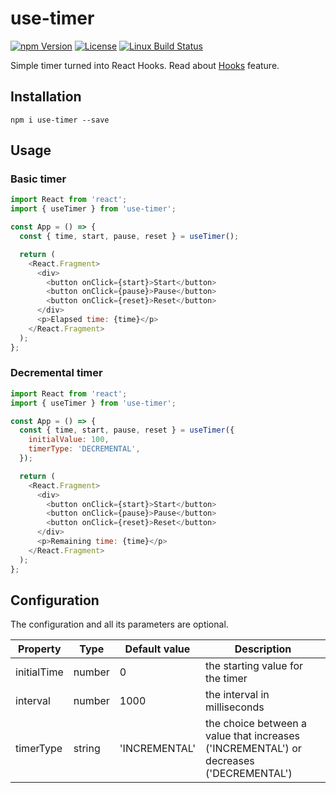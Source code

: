 # use-timer


[![npm Version](https://img.shields.io/npm/v/use-timer.svg)](https://www.npmjs.com/package/use-timer) [![License](https://img.shields.io/npm/l/use-timer.svg)](https://www.npmjs.com/package/use-timer) [![Linux Build Status](https://travis-ci.com/thibaultboursier/use-timer.svg?branch=master)](https://travis-ci.com/thibaultboursier/use-timer)

Simple timer turned into React Hooks.
Read about [Hooks](https://reactjs.org/docs/hooks-intro.html) feature.

## Installation

```
npm i use-timer --save
```

## Usage

### Basic timer

```javascript
import React from 'react';
import { useTimer } from 'use-timer';

const App = () => {
  const { time, start, pause, reset } = useTimer();

  return (
    <React.Fragment>
      <div>
        <button onClick={start}>Start</button>
        <button onClick={pause}>Pause</button>
        <button onClick={reset}>Reset</button>
      </div>
      <p>Elapsed time: {time}</p>
    </React.Fragment>
  );
};
```

### Decremental timer

```javascript
import React from 'react';
import { useTimer } from 'use-timer';

const App = () => {
  const { time, start, pause, reset } = useTimer({
    initialValue: 100,
    timerType: 'DECREMENTAL',
  });

  return (
    <React.Fragment>
      <div>
        <button onClick={start}>Start</button>
        <button onClick={pause}>Pause</button>
        <button onClick={reset}>Reset</button>
      </div>
      <p>Remaining time: {time}</p>
    </React.Fragment>
  );
};
```

## Configuration

The configuration and all its parameters are optional.

| Property | Type | Default value | Description |
| --- | --- | --- | ---- |
| initialTime | number | 0 | the starting value for the timer |
| interval | number | 1000 | the interval in milliseconds |
| timerType | string | 'INCREMENTAL'| the choice between a value that increases ('INCREMENTAL') or decreases ('DECREMENTAL') |

